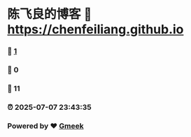 # 陈飞良的博客 :link: https://chenfeiliang.github.io 
### :page_facing_up: [1](https://chenfeiliang.github.io/tag.html) 
### :speech_balloon: 0 
### :hibiscus: 11 
### :alarm_clock: 2025-07-07 23:43:35 
### Powered by :heart: [Gmeek](https://github.com/Meekdai/Gmeek)
